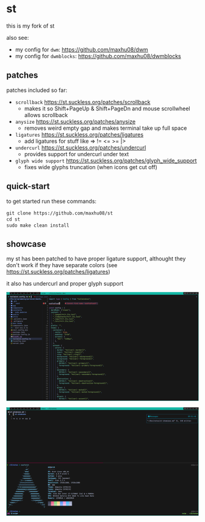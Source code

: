 # st

this is my fork of st

also see:

- my config for `dwm`: https://github.com/maxhu08/dwm
- my config for `dwmblocks`: https://github.com/maxhu08/dwmblocks

## patches

patches included so far:

- `scrollback` https://st.suckless.org/patches/scrollback
  - makes it so Shift+PageUp & Shift+PageDn and mouse scrollwheel allows scrollback
- `anysize` https://st.suckless.org/patches/anysize
  - removes weird empty gap and makes terminal take up full space
- `ligatures` https://st.suckless.org/patches/ligatures
  - add ligatures for stuff like => != <= >= |>
- `undercurl` https://st.suckless.org/patches/undercurl
  - provides support for undercurl under text
- `glyph wide support` https://st.suckless.org/patches/glyph_wide_support
  - fixes wide glyphs truncation (when icons get cut off)

## quick-start

to get started run these commands:

```
git clone https://github.com/maxhu08/st
cd st
sudo make clean install
```

## showcase

my st has been patched to have proper ligature support, althought they don't work if they have separate colors (see https://st.suckless.org/patches/ligatures)

it also has undercurl and proper glyph support

![1](./screenshots/1.png)

![2](./screenshots/2.png)
